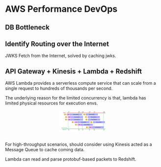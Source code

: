 # AWS Performance DevOps

## DB Bottleneck

## Identify Routing over the Internet

JWKS Fetch from the Internet, solved by caching jwks.

## API Gateway + Kinesis + Lambda + Redshift

AWS Lambda provides a serverless compute service that can scale from a single request to hundreds of thousands per second.

The underlying reason for the limited concurrency is that, lambda has limited physical resources for execution envs.

<div style="display: flex; justify-content: center;">
      <img src="imgs/aws_lambda_concurrency.png" width="30%" height="40%" alt="aws_lambda_concurrency" />
</div>
</br>

For high-throughput scenarios, should consider using Kinesis acted as a Message Queue to cache coming data.

Lambda can read and parse protobuf-based packets to Redshift.